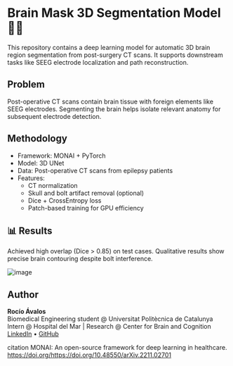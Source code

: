 # Brain Mask 3D Segmentation Model 🧠🩻

This repository contains a deep learning model for automatic 3D brain region segmentation from post-surgery CT scans. It supports downstream tasks like SEEG electrode localization and path reconstruction.

## Problem
Post-operative CT scans contain brain tissue with foreign elements like SEEG electrodes. Segmenting the brain helps isolate relevant anatomy for subsequent electrode detection.

## Methodology
- Framework: MONAI + PyTorch
- Model: 3D UNet
- Data: Post-operative CT scans from epilepsy patients
- Features:
  - CT normalization
  - Skull and bolt artifact removal (optional)
  - Dice + CrossEntropy loss
  - Patch-based training for GPU efficiency

## 📊 Results
Achieved high overlap (Dice > 0.85) on test cases. Qualitative results show precise brain contouring despite bolt interference.

![image](https://github.com/user-attachments/assets/7aa8fd1a-0499-4ec4-a42d-ed156455d835)


## Author

**Rocío Ávalos**  
Biomedical Engineering student @ Universitat Politècnica de Catalunya  
Intern @ Hospital del Mar | Research @ Center for Brain and Cognition  
[LinkedIn](https://www.linkedin.com/in/rocioavalos) • [GitHub](https://github.com/rociavl)


citation
MONAI: An open-source framework for deep learning in healthcare. https://doi.org/https://doi.org/10.48550/arXiv.2211.02701
